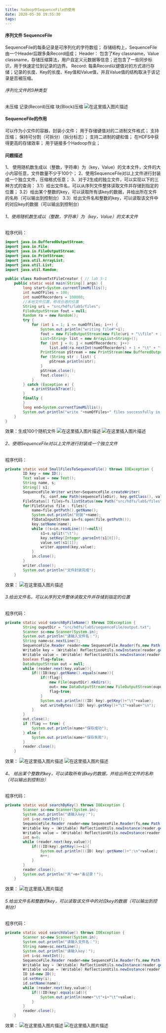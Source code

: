 ```yaml
---
title: hadoop中SequenceFile的使用
date: 2020-05-30 19:55:30
tags:
---
```


#### 序列文件 SequenceFile

SequenceFile的每条记录是可序列化的字符数组；
存储结构上，SequenceFile由一个Header后跟多条Record组成；
 Header：
包含了Key classname，Value classname，存储压缩算法，用户自定义元数据等信息；还包含了一些同步标识，用于快速定位到记录的边界。
Record:
每条Record以键值对的方式进行存储；记录的长度、Key的长度、Key值和Value值，并且Value值的结构取决于该记录是否被压缩。
###### 序列化文件的3种类型
未压缩
记录(Record)压缩
块(Block)压缩
![在这里插入图片描述](https://img-blog.csdnimg.cn/20200530194846759.png?x-oss-process=image/watermark,type_ZmFuZ3poZW5naGVpdGk,shadow_10,text_aHR0cHM6Ly9ibG9nLmNzZG4ubmV0L3FxXzQzNjUwOTc5,size_16,color_FFFFFF,t_70)
#### SequenceFile的作用

可以作为小文件的容器，封装小文件；
用于存储键值对的二进制文件格式；
支持压缩；
保持可分割（可拆分）（拆分标志）；
支持二进制的键和值；
在HDFS中获得更高的存储效率；
用于链接多个Hadoop作业；
#### 问题描述

1、	使用随机数生成以（整数，字符串）为（key，Value）的文本文件，文件的大小内容任意，文件数量不少于100个；
2、使用SequenceFile对以上文件进行封装成一个独立文件，压缩格式任意；
3、对于2生成的独立文件，可以实现以下的三种方式的查询：
	    3.1）给出文件名，可以从序列文件整体读取文件并存储到指定的位置；
	    3.2）给出某个整数的key，可以读取所有该key的数据，并给出所在文件的名称（可以输出到控制台）
	    3.3）给出文件名和整数的key，可以读取该文件中的对应key的数据（可以输出到控制台）
###### 1、使用随机数生成以（整数，字符串）为（key，Value）的文本文件
程序代码：
```java
import java.io.BufferedOutputStream;  
import java.io.File;  
import java.io.FileOutputStream;  
import java.io.PrintStream;  
import java.util.ArrayList;  
import java.util.List;  
import java.util.Random;  
  
public class RadnomTxtFileCreator { // lab 5-1  
    public static void main(String[] args) {  
        long start=System.currentTimeMillis();  
        int numOfFiles = 100;  
        int numOfRecorders = 100000;  
        //本地文件位置，修改合適的位置  
        String uri = "src/hdfs/lab5/files";  
        FileOutputStream fout = null;  
        Random ra = new Random();  
        try {  
            for (int i = 1; i <= numOfFiles; i++) {  
                System.out.println("writing file#"+i);  
                fout = new FileOutputStream(new File(uri + "\\file" + i));  
                List<String> list = new ArrayList<String>();  
                for (int j = 0; j < numOfRecorders; j++)  
                    list.add(ra.nextInt(numOfRecorders) + 1 + "\t" + "the recorder #" + j + " in file#" + i);  
                PrintStream pStream = new PrintStream(new BufferedOutputStream(fout));  
                for (String str : list) {  
                    pStream.println(str);  
                }  
                pStream.close();  
                fout.close();  
            }  
        } catch (Exception e) {  
            e.printStackTrace();  
        }  
        finally {  
        }  
        long end=System.currentTimeMillis();  
        System.out.println("write "+numOfFiles+" files successfully in "+ (end-start)+"ms");  
    }  
}  
```
效果：生成100个随机文件
![在这里插入图片描述](https://img-blog.csdnimg.cn/20200530194008870.png?x-oss-process=image/watermark,type_ZmFuZ3poZW5naGVpdGk,shadow_10,text_aHR0cHM6Ly9ibG9nLmNzZG4ubmV0L3FxXzQzNjUwOTc5,size_16,color_FFFFFF,t_70)
![在这里插入图片描述](https://img-blog.csdnimg.cn/20200530194040238.png?x-oss-process=image/watermark,type_ZmFuZ3poZW5naGVpdGk,shadow_10,text_aHR0cHM6Ly9ibG9nLmNzZG4ubmV0L3FxXzQzNjUwOTc5,size_16,color_FFFFFF,t_70)
###### 2、使用SequenceFile对以上文件进行封装成一个独立文件
程序代码：
```java
private static void SmallFilesToSequenceFile() throws IOException {  
        ID key = new ID();  
        Text value = new Text();  
        String name, s;  
        String[] s1;  
        SequenceFile.Writer writer=SequenceFile.createWriter(  
                fs, conf,new Path(sequencefileDir), key.getClass(), value.getClass(), SequenceFile.CompressionType.NONE);  
        FileStatus[] files=fs.listStatus(new Path("src/hdfs/lab5/files"));  
        for(FileStatus file : files){  
            name=file.getPath().getName();  
            System.out.println("封装"+name);  
            FSDataInputStream in=fs.open(file.getPath());  
            key.setName(name);  
            while ((s=in.readLine())!=null){  
                s1=s.split("\t");  
                key.setKey(Integer.parseInt(s1[0]));  
                value.set(s1[1]);  
                writer.append(key,value);  
            }  
            in.close();  
        }  
        writer.close();  
        System.out.println("文件封装完成");  
    }  
```
效果：
![在这里插入图片描述](https://img-blog.csdnimg.cn/20200530194116686.png?x-oss-process=image/watermark,type_ZmFuZ3poZW5naGVpdGk,shadow_10,text_aHR0cHM6Ly9ibG9nLmNzZG4ubmV0L3FxXzQzNjUwOTc5,size_16,color_FFFFFF,t_70)
###### 3.给出文件名，可以从序列文件整体读取文件并存储到指定的位置
程序代码：
```java
private static void searchByFileName() throws IOException {  
        String ouputDir = "src/hdfs/lab5/sequenceFile/output.txt";  
        Scanner sc=new Scanner(System.in);  
        System.out.println("请输入文件名：");  
        String name=sc.nextLine();  
        SequenceFile.Reader reader=new SequenceFile.Reader(fs,new Path(sequencefileDir),conf);  
        Writable key = (Writable) ReflectionUtils.newInstance(reader.getKeyClass(), conf);  
        Writable value = (Writable) ReflectionUtils.newInstance(reader.getValueClass(), conf);  
        boolean flag=false;  
        DataOutputStream out = null;  
        while (reader.next(key,value)){  
            if(((ID)key).getName().equals(name)){  
                if(!flag){  
                    new File(ouputDir).mkdirs();  
                    out= new DataOutputStream(new FileOutputStream(ouputDir));  
                    flag=true;  
                }  
                System.out.println(((ID) key).getKey()+"\t"+value);  
                out.writeBytes(((ID) key).getKey()+"\t"+value+"\n");  
            }  
        }  
        out.close();  
        if (flag == true) {  
            System.out.println(name+"保存成功");  
        } else {  
            System.out.println(name+"保存失败");  
        }  
        reader.close();  
    }  
```
效果：
![在这里插入图片描述](https://img-blog.csdnimg.cn/20200530194146541.png)
![在这里插入图片描述](https://img-blog.csdnimg.cn/20200530194159182.png?x-oss-process=image/watermark,type_ZmFuZ3poZW5naGVpdGk,shadow_10,text_aHR0cHM6Ly9ibG9nLmNzZG4ubmV0L3FxXzQzNjUwOTc5,size_16,color_FFFFFF,t_70)
###### 4、	给出某个整数的key，可以读取所有该key的数据，并给出所在文件的名称（可以输出到控制台）
程序代码：
```java
private static void searchByKey() throws IOException {  
        Scanner sc=new Scanner(System.in);  
        System.out.println("请输入key：");  
        int i=sc.nextInt();  
        SequenceFile.Reader reader=new SequenceFile.Reader(fs,new Path(sequencefileDir),conf);  
        Writable key = (Writable) ReflectionUtils.newInstance(reader.getKeyClass(), conf);  
        Writable value = (Writable) ReflectionUtils.newInstance(reader.getValueClass(), conf);  
        int n=0;  
        while (reader.next(key,value)){  
            if(((ID)key).getKey()==i){  
                System.out.println(((ID) key).getName()+":\n"+value);  
                n++;  
            }  
        }  
        reader.close();  
        System.out.println("共"+n+"条记录！");  
    }  
```
效果：
![在这里插入图片描述](https://img-blog.csdnimg.cn/20200530194307831.png?x-oss-process=image/watermark,type_ZmFuZ3poZW5naGVpdGk,shadow_10,text_aHR0cHM6Ly9ibG9nLmNzZG4ubmV0L3FxXzQzNjUwOTc5,size_16,color_FFFFFF,t_70)
###### 5.给出文件名和整数的key，可以读取该文件中的对应key的数据（可以输出到控制台）
程序代码：
```java
private static void searchValue() throws IOException {  
        Scanner sc=new Scanner(System.in);  
        System.out.println("请输入文件名：");  
        String name=sc.nextLine();  
        System.out.println("请输入key：");  
        int i=sc.nextInt();  
        SequenceFile.Reader reader=new SequenceFile.Reader(fs,new Path(sequencefileDir),conf);  
        Writable key = (Writable) ReflectionUtils.newInstance(reader.getKeyClass(), conf);  
        Writable value = (Writable) ReflectionUtils.newInstance(reader.getValueClass(), conf);  
        ID id=new ID();  
        id.setKey(i);  
        id.setName(name);  
        while (reader.next(key,value)){  
            if(((ID)key).equals(id)){  
                System.out.println(name+"\t"+i+"\t"+value);  
            }  
        }  
        reader.close();  
    }  
```
效果：
![在这里插入图片描述](https://img-blog.csdnimg.cn/202005301943300.png?x-oss-process=image/watermark,type_ZmFuZ3poZW5naGVpdGk,shadow_10,text_aHR0cHM6Ly9ibG9nLmNzZG4ubmV0L3FxXzQzNjUwOTc5,size_16,color_FFFFFF,t_70)
![在这里插入图片描述](https://img-blog.csdnimg.cn/20200530194321170.png?x-oss-process=image/watermark,type_ZmFuZ3poZW5naGVpdGk,shadow_10,text_aHR0cHM6Ly9ibG9nLmNzZG4ubmV0L3FxXzQzNjUwOTc5,size_16,color_FFFFFF,t_70)
